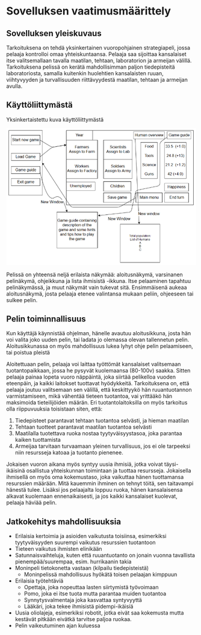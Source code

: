# Sovelluksen vaatimusmäärittely

## Sovelluksen yleiskuvaus
Tarkoituksena on tehdä yksinkertainen vuoropohjainen strategiapeli, jossa pelaaja kontrolloi omaa yhteiskuntaansa. Pelaaja saa sijoittaa kansalaiset itse valitsemallaan tavalla maatilan, tehtaan, laboratorion ja armeijan välillä. Tarkoituksena pelissä on kerätä mahdollisimman paljon tiedepisteitä laboratoriosta, samalla kuitenkin huolehtien kansalaisten ruuan, viihtyvyyden ja turvallisuuden riittävyydestä maatilan, tehtaan ja armeijan avulla.

## Käyttöliittymästä
Yksinkertaistettu kuva käyttöliittymästä

![kuva](https://github.com/PinguKoodi/otm-harjoitustyo/blob/master/dokumentointi/Grafiikat/Kayttoliittyma.png)

Pelissä on yhteensä neljä erilaista näkymää: aloitusnäkymä, varsinanen pelinäkymä, ohjeikkuna ja lista ihmisistä -ikkuna. Itse pelaaminen tapahtuu pelinäkymässä, ja muut näkymät vain tukevat sitä. Ensimmäisenä aukeaa aloitusnäkymä, josta pelaaja etenee valintansa mukaan peliin, ohjeeseen tai sulkee pelin.

## Pelin toiminnallisuus
Kun käyttäjä käynnistää ohjelman, hänelle avautuu aloitusikkuna, josta hän voi valita joko uuden pelin, tai ladata jo olemassa olevan tallennetun pelin. Aloitusikkunassa on myös mahdollisuus lukea lyhyt ohje pelin pelaamiseen, tai poistua pleistä

Aloitettuaan pelin, pelaaja voi laittaa työttömät kansalaiset valitsemaan tuotantopaikkaan, jossa he pysyvät kuolemaansa (80-100v) saakka. Sitten pelaaja painaa lopeta vuoro näppäintä, joka siirtää pelikelloa vuoden eteenpäin, ja kaikki laitokset tuottavat hyödykkeitä. Tarkoituksena on, että pelaaja joutuu valitsemaan sen välillä, että keskittyykö hän ruuantuotannon varmistamiseen, mikä vähentää tieteen tuotantoa, vai yrittääkö hän maksimoida tieteilijöiden määrän. Eri tuotantolaitoksilla on myös tarkoitus olla riippuvuuksia toisistaan siten, että:
1. Tiedepisteet parantavat tehtaan tuotantoa selvästi, ja hieman maatilan
2. Tehtaan tuotteet parantavat maatilan tuotantoa selvästi
3. Maatilalla tuotettava ruoka nostaa tyytyväisyystasoa, joka parantaa kaiken tuottamista
4. Armeijaa tarvitaan turvaamaan yleinen turvallisuus, jos ei ole tarpeeksi niin resursseja katoaa ja tuotanto pienenee.

Jokaisen vuoron aikana myös syntyy uusia ihmisiä, jotka voivat täysi-ikäisinä osallistua yhteiskunnan toimintaan ja tuottaa resursseja. Jokaisella ihmisellä on myös oma kokemustaso, joka vaikuttaa hänen tuottamansa resurssien määrään. Mitä kauemmin ihminen on tehnyt töitä, sen taitavampi hänestä tulee.
Lisäksi jos pelaajalta loppuu ruoka, hänen kansalaisensa alkavat kuolemaan ennenaikaisesti, ja jos kaikki kansalaiset kuolevat, pelaaja häviää pelin.

## Jatkokehitys mahdollisuuksia
- Erilaisia kertoimia ja asioiden vaikutusta toisiinsa, esimerkiksi tyytyväisyyden suurempi vaikutus resurssien tuotantoon
- Tieteen vaikutus ihmisten elinikään
- Satunnaisvaihteluja, kuten että ruuantuotanto on jonain vuonna tavallista pienempää/suurempaa, esim. hurrikaanin takia
- Moninpeli tietokonetta vastaan (kilpailu tiedepisteistä)
  - Moninpelissä mahdollisuus hyökätä toisen pelaajan kimppuun
- Erilaisia työtehtäviä
  - Opettaja, joka nopeuttaa lasten siirtymistä työvoimaan
  - Pomo, joka ei itse tuota mutta parantaa muiden tuotantoa
  - Synnytysvalmentaja joka kasvattaa syntyvyyttä
  - Lääkäri, joka tekee ihmisistä pidempi-ikäisiä
- Uusia oliolajeja, esimerkiksi robotit, jotka eivät saa kokemusta mutta kestävät pitkään eivätkä tarvitse paljoa ruokaa.
- Pelin vaikeutuminen ajan kuluessa
